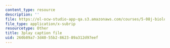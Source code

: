 ```yaml
---
content_type: resource
description: ''
file: https://ol-ocw-studio-app-qa.s3.amazonaws.com/courses/5-08j-biological-chemistry-ii-spring-2016/260b89a73d4055b2862389a312d97eef_IcyblGdCVr4.vtt
file_type: application/x-subrip
resourcetype: Other
title: 3play caption file
uid: 260b89a7-3d40-55b2-8623-89a312d97eef
---
```

